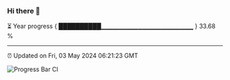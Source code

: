 ### Hi there 👋

⏳ Year progress { ██████████▁▁▁▁▁▁▁▁▁▁▁▁▁▁▁▁▁▁▁▁ } 33.68 %

---

⏰ Updated on Fri, 03 May 2024 06:21:23 GMT

![Progress Bar CI](https://github.com/liununu/liununu/workflows/Progress%20Bar%20CI/badge.svg)
